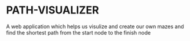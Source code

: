 # PATH-VISUALIZER
A web application which helps us visulize and create our own mazes and find the shortest path from the start node to the finish node 
